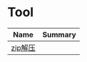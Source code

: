 # Tool

| Name                                     | Summary |
| ---------------------------------------- | ------- |
| [zip解压](http://www.kekaosx.com/zh-cn/index.php) |         |

